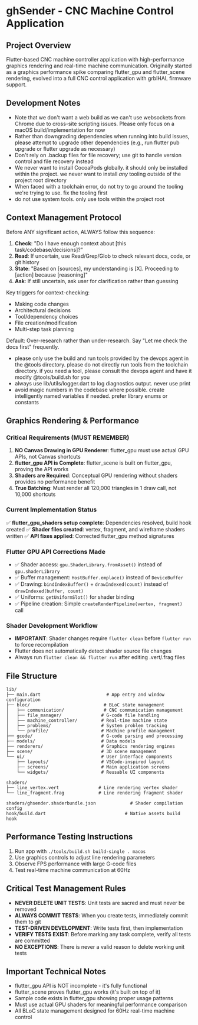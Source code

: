 # ghSender - CNC Machine Control Application

## Project Overview
Flutter-based CNC machine controller application with high-performance graphics rendering and real-time machine communication. Originally started as a graphics performance spike comparing flutter_gpu and flutter_scene rendering, evolved into a full CNC control application with grblHAL firmware support.

## Development Notes

- Note that we don't want a web build as we can't use websockets from Chrome due to cross-site scripting issues. Please only focus on a macOS build/implementation for now
- Rather than downgrading dependencies when running into build issues, please attempt to upgrade other dependencies (e.g., run flutter pub upgrade or flutter upgrade as necessary)
- Don't rely on .backup files for file recovery; use git to handle version control and file recovery instead
- We never want to install CocoaPods globally. it should only be installed within the project. we never want to install _any_ tooling outside of the project root directory
- When faced with a toolchain error, do not try to go around the tooling we're trying to use. fix the tooling first
- do not use system tools. only use tools within the project root

## Context Management Protocol

  Before ANY significant action, ALWAYS follow this sequence:

  1. **Check**: "Do I have enough context about [this task/codebase/decisions]?"
  2. **Read**: If uncertain, use Read/Grep/Glob to check relevant docs, code, or git history
  3. **State**: "Based on [sources], my understanding is [X]. Proceeding to [action] because [reasoning]"
  4. **Ask**: If still uncertain, ask user for clarification rather than guessing

  Key triggers for context-checking:
  - Making code changes
  - Architectural decisions
  - Tool/dependency choices
  - File creation/modification
  - Multi-step task planning

  Default: Over-research rather than under-research. Say "Let me check the docs first" frequently.
- please only use the build and run tools provided by the devops agent in the @tools directory. please do not directly run tools from the toolchain directory. if you need a tool, please consult the devops agent and have it modify @tools/build.sh for you
- always use lib/utils/logger.dart to log diagnostics output. never use print
- avoid magic numbers in the codebase where possible. create intelligently named variables if needed. prefer library enums or constants

## Graphics Rendering & Performance

### Critical Requirements (MUST REMEMBER)
1. **NO Canvas Drawing in GPU Renderer**: flutter_gpu must use actual GPU APIs, not Canvas shortcuts
2. **flutter_gpu API is Complete**: flutter_scene is built on flutter_gpu, proving the API works
3. **Shaders are Required**: Conceptual GPU rendering without shaders provides no performance benefit
4. **True Batching**: Must render all 120,000 triangles in 1 draw call, not 10,000 shortcuts

### Current Implementation Status
✅ **flutter_gpu_shaders setup complete**: Dependencies resolved, build hook created
✅ **Shader files created**: vertex, fragment, and wireframe shaders written
✅ **API fixes applied**: Corrected flutter_gpu method signatures

### Flutter GPU API Corrections Made
- ✅ Shader access: `gpu.ShaderLibrary.fromAsset()` instead of `gpu.shaderLibrary`
- ✅ Buffer management: `HostBuffer.emplace()` instead of `DeviceBuffer`
- ✅ Drawing: `bindIndexBuffer()` + `drawIndexed(count)` instead of `drawIndexed(buffer, count)`
- ✅ Uniforms: `getUniformSlot()` for shader binding
- ✅ Pipeline creation: Simple `createRenderPipeline(vertex, fragment)` call

### Shader Development Workflow
- **IMPORTANT**: Shader changes require `flutter clean` before `flutter run` to force recompilation
- Flutter does not automatically detect shader source file changes
- Always run `flutter clean && flutter run` after editing .vert/.frag files

## File Structure
```
lib/
├── main.dart                         # App entry and window configuration
├── bloc/                            # BLoC state management
│   ├── communication/               # CNC communication management
│   ├── file_manager/               # G-code file handling
│   ├── machine_controller/         # Real-time machine state
│   ├── problems/                   # System problem tracking
│   └── profile/                    # Machine profile management
├── gcode/                          # G-code parsing and processing
├── models/                         # Data models
├── renderers/                      # Graphics rendering engines
├── scene/                          # 3D scene management
└── ui/                             # User interface components
    ├── layouts/                    # VSCode-inspired layout
    ├── screens/                    # Main application screens
    └── widgets/                    # Reusable UI components

shaders/
├── line_vertex.vert               # Line rendering vertex shader
└── line_fragment.frag             # Line rendering fragment shader

shaders/ghsender.shaderbundle.json             # Shader compilation config
hook/build.dart                              # Native assets build hook
```

## Performance Testing Instructions
1. Run app with `./tools/build.sh build-single . macos`
2. Use graphics controls to adjust line rendering parameters
3. Observe FPS performance with large G-code files
4. Test real-time machine communication at 60Hz

## Critical Test Management Rules
- **NEVER DELETE UNIT TESTS**: Unit tests are sacred and must never be removed
- **ALWAYS COMMIT TESTS**: When you create tests, immediately commit them to git
- **TEST-DRIVEN DEVELOPMENT**: Write tests first, then implementation
- **VERIFY TESTS EXIST**: Before marking any task complete, verify all tests are committed
- **NO EXCEPTIONS**: There is never a valid reason to delete working unit tests

## Important Technical Notes
- flutter_gpu API is NOT incomplete - it's fully functional
- flutter_scene proves flutter_gpu works (it's built on top of it)
- Sample code exists in flutter_gpu showing proper usage patterns
- Must use actual GPU shaders for meaningful performance comparison
- All BLoC state management designed for 60Hz real-time machine control